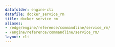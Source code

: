 ```yaml
---
datafolder: engine-cli
datafile: docker_service_rm
title: docker service rm
aliases:
- /edge/engine/reference/commandline/service_rm/
- /engine/reference/commandline/service_rm/
layout: cli
---
```


<!--
This page is automatically generated from Docker's source code. If you want to
suggest a change to the text that appears here, open a ticket or pull request
in the source repository on GitHub:

https://github.com/docker/cli
-->
